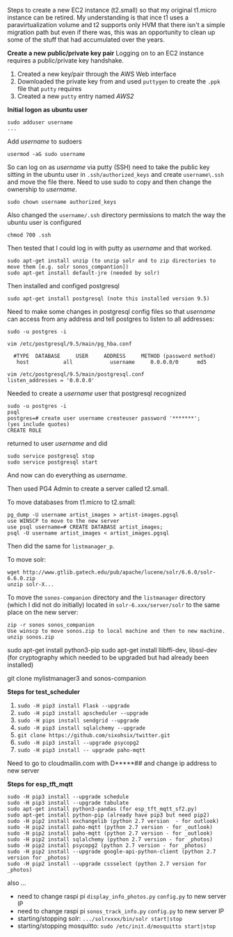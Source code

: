 Steps to create a new EC2 instance (t2.small) so that my original t1.micro instance can be retired.  My understanding is that ince t1 uses a paravirtualization volume and t2 supports only HVM that there isn't a simple migration path but even if there was, this was an opportunity to clean up some of the stuff that had accumulated over the years.

**Create a new public/private key pair**
Logging on to an EC2 instance requires a public/private key handshake.  

1. Created a new key/pair through the AWS Web interface
2. Downloaded the private key from and used `puttygen` to create the `.ppk` file that `putty` requires
3. Created a new `putty` entry named *AWS2*

**Initial logon as ubuntu user**

    sudo adduser username
    ...

Add *username* to sudoers

    usermod -aG sudo username

So can log on as *username* via putty (SSH) need to take the public key sitting in the ubuntu user in `.ssh/authorized_keys` and create `username\.ssh` and move the file there.  Need to use sudo to copy and then change the ownership to *username*.

    sudo chown username authorized_keys

Also changed the `username/.ssh` directory permissions to match the way the ubuntu user is configured

    chmod 700 .ssh

Then tested that I could log in with putty as *username* and that worked.

    sudo apt-get install unzip (to unzip solr and to zip directories to move them [e.g. solr sonos_compantion])
    sudo apt-get install default-jre (needed by solr)

Then installed and configed postgresql

    sudo apt-get install postgresql (note this installed version 9.5)

Need to make some changes in postgresql config files so that *username* can access from any address and tell postgres to listen to all addresses:

    sudo -u postgres -i

    vim /etc/postgresql/9.5/main/pg_hba.conf
  
      #TYPE  DATABASE     USER     ADDRESS     METHOD (password method)
       host           all            username     0.0.0.0/0      md5 

    vim /etc/postgresql/9.5/main/postgresql.conf
    listen_addresses = '0.0.0.0'

Needed to create a *username* user that postgresql recognized

    sudo -u postgres -i
    psql
    postgres=# create user username createuser password '*******';     (yes include quotes)
    CREATE ROLE

returned to user *username* and did

    sudo service postgresql stop
    sudo service postgresql start

And now can do everything as *username*.

Then used PG4 Admin to create a server called t2.small.

To move databases from t1.micro to t2.small:

    pg_dump -U username artist_images > artist-images.pgsql
    use WINSCP to move to the new server
    use psql username=# CREATE DATABASE artist_images;
    psql -U username artist_images < artist_images.pgsql

Then did the same for `listmanager_p`.

To move solr:

    wget http://www.gtlib.gatech.edu/pub/apache/lucene/solr/6.6.0/solr-6.6.0.zip
    unzip solr-X...

To move the `sonos-companion` directory and the `listmanager` directory (which I did not do initially) located in `solr-6.xxx/server/solr` to the same place on the new server:

    zip -r sonos sonos_companion
    Use winscp to move sonos.zip to local machine and then to new machine.
    unzip sonos.zip

sudo apt-get install python3-pip
sudo apt-get install llibffi-dev, libssl-dev (for cryptography which needed to be upgraded but had already been installed)

git clone mylistmanager3 and sonos-companion

**Steps for test_scheduler** 

  1. `sudo -H pip3 install Flask --upgrade`
  2. `sudo -H pip3 install apscheduler --upgrade`
  3. `sudo -H pips install sendgrid --upgrade`
  4. `sudo -H pip3 install sqlalchemy --upgrade`
  5.  `git clone https://github.com/sixohsix/twitter.git`
  6.  `sudo -H pip3 install --upgrade psycopg2`
  7.  `sudo -H pip3 install -- upgrade paho-mqtt`

Need to go to cloudmailin.com with D*****## and change ip address to new server

**Steps for esp_tft_mqtt** 

    sudo -H pip3 install --upgrade schedule
    sudo -H pip3 install --upgrade tabulate
    sudo apt-get install python3-pandas (for esp_tft_mqtt_sf2.py)
    sudo apt-get install python-pip (already have pip3 but need pip2)
    sudo -H pip2 install exchangelib (python 2.7 version  - for outlook)
    sudo -H pip2 install paho-mqtt (python 2.7 version - for _outlook)
    sudo -H pip2 install paho-mqtt (python 2.7 version - for _outlook)
    sudo -H pip2 install sqlalchemy (python 2.7 version - for _photos)
    sudo -H pip2 install psycopg2 (python 2.7 version - for _photos)
    sudo -H pip2 install --upgrade google-api-python-client (python 2.7 version for _photos)
    sudo -H pip2 install --upgrade cssselect (python 2.7 version for _photos)
    

also ...

- need to change raspi pi `display_info_photos.py` `config.py` to new server IP
- need to change raspi pi `sonos_track_info.py` `config.py` to new server IP
- starting/stopping solr: `.../solrxxxx/bin/solr start|stop`
- starting/stopping mosquitto: `sudo /etc/init.d/mosquitto start|stop`

